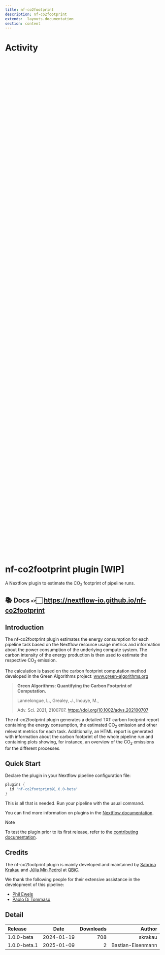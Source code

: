 ```yaml
---
title: nf-co2footprint
description: nf-co2footprint
extends: _layouts.documentation
section: content
---
```


# Activity

<div style="position: relative; height:40vh; width:80vw">
    <canvas id="releases"></canvas>
</div>
<script type="module" src="docs/nf-co2footprint/nf-co2footprint.js"></script>

# nf-co2footprint plugin [WIP]

A Nextflow plugin to estimate the CO<sub>2</sub> footprint of pipeline runs.

## 📚 Docs 👉🏻 <https://nextflow-io.github.io/nf-co2footprint>

## Introduction

The nf-co2footprint plugin estimates the energy consumption for each pipeline task based on the Nextflow resource usage metrics and information about the power consumption of the underlying compute system.
The carbon intensity of the energy production is then used to estimate the respective CO<sub>2</sub> emission.

The calculation is based on the carbon footprint computation method
developed in the Green Algorithms project: www.green-algorithms.org

> **Green Algorithms: Quantifying the Carbon Footprint of Computation.**
> 
> Lannelongue, L., Grealey, J., Inouye, M.,
> 
> Adv. Sci. 2021, 2100707. https://doi.org/10.1002/advs.202100707

The nf-co2footprint plugin generates a detailed TXT carbon footprint report containing the energy consumption, the estimated CO<sub>2</sub> emission and other relevant metrics for each task.
Additionally, an HTML report is generated with information about the carbon footprint of the whole pipeline run and containing plots showing, for instance, an overview of the CO<sub>2</sub> emissions for the different processes.

## Quick Start

Declare the plugin in your Nextflow pipeline configuration file:

```groovy title="nextflow.config"
plugins {
  id 'nf-co2footprint@1.0.0-beta'
}
```

This is all that is needed. Run your pipeline with the usual command.

You can find more information on plugins in the [Nextflow documentation](https://www.nextflow.io/docs/latest/plugins.html#plugins).

> [!NOTE]
> To test the plugin prior to its first release, refer to the [contributing documentation](contributing/setup.md).

## Credits

The nf-co2footprint plugin is mainly developed and maintained by [Sabrina Krakau](https://github.com/skrakau) and [Júlia Mir-Pedrol](https://github.com/mirpedrol) at [QBiC](https://www.qbic.uni-tuebingen.de/).

We thank the following people for their extensive assistance in the development of this pipeline:

- [Phil Ewels](https://github.com/ewels)
- [Paolo Di Tommaso](https://github.com/pditommaso)

## Detail

| Release                               | Date | Downloads                        | Author |
| :------------ | :---------: | ------: | -----------: |
 | 1.0.0-beta | 2024-01-19 | 708 | skrakau |
 | 1.0.0-beta.1 | 2025-01-09 | 2 | Bastian-Eisenmann |
